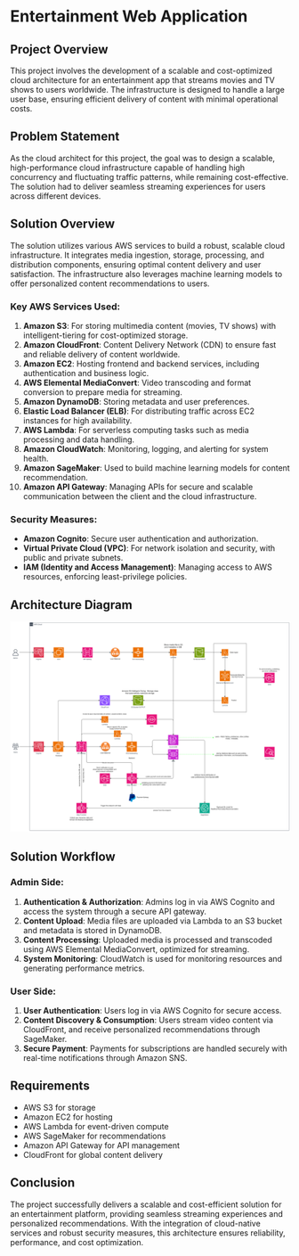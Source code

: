 # Entertainment Web Application

## Project Overview
This project involves the development of a scalable and cost-optimized cloud architecture for an entertainment app that streams movies and TV shows to users worldwide. The infrastructure is designed to handle a large user base, ensuring efficient delivery of content with minimal operational costs.

## Problem Statement
As the cloud architect for this project, the goal was to design a scalable, high-performance cloud infrastructure capable of handling high concurrency and fluctuating traffic patterns, while remaining cost-effective. The solution had to deliver seamless streaming experiences for users across different devices.

## Solution Overview
The solution utilizes various AWS services to build a robust, scalable cloud infrastructure. It integrates media ingestion, storage, processing, and distribution components, ensuring optimal content delivery and user satisfaction. The infrastructure also leverages machine learning models to offer personalized content recommendations to users.

### Key AWS Services Used:
1. **Amazon S3**: For storing multimedia content (movies, TV shows) with intelligent-tiering for cost-optimized storage.
2. **Amazon CloudFront**: Content Delivery Network (CDN) to ensure fast and reliable delivery of content worldwide.
3. **Amazon EC2**: Hosting frontend and backend services, including authentication and business logic.
4. **AWS Elemental MediaConvert**: Video transcoding and format conversion to prepare media for streaming.
5. **Amazon DynamoDB**: Storing metadata and user preferences.
6. **Elastic Load Balancer (ELB)**: For distributing traffic across EC2 instances for high availability.
7. **AWS Lambda**: For serverless computing tasks such as media processing and data handling.
8. **Amazon CloudWatch**: Monitoring, logging, and alerting for system health.
9. **Amazon SageMaker**: Used to build machine learning models for content recommendation.
10. **Amazon API Gateway**: Managing APIs for secure and scalable communication between the client and the cloud infrastructure.

### Security Measures:
- **Amazon Cognito**: Secure user authentication and authorization.
- **Virtual Private Cloud (VPC)**: For network isolation and security, with public and private subnets.
- **IAM (Identity and Access Management)**: Managing access to AWS resources, enforcing least-privilege policies.

## Architecture Diagram
![Solution Architecture Diagram](https://github.com/vineetson/Entertainment-app-devops-project/blob/master/SA_EA_devops%20project.png?raw=true)

## Solution Workflow

### Admin Side:
1. **Authentication & Authorization**: Admins log in via AWS Cognito and access the system through a secure API gateway.
2. **Content Upload**: Media files are uploaded via Lambda to an S3 bucket and metadata is stored in DynamoDB.
3. **Content Processing**: Uploaded media is processed and transcoded using AWS Elemental MediaConvert, optimized for streaming.
4. **System Monitoring**: CloudWatch is used for monitoring resources and generating performance metrics.

### User Side:
1. **User Authentication**: Users log in via AWS Cognito for secure access.
2. **Content Discovery & Consumption**: Users stream video content via CloudFront, and receive personalized recommendations through SageMaker.
3. **Secure Payment**: Payments for subscriptions are handled securely with real-time notifications through Amazon SNS.

## Requirements
- AWS S3 for storage
- Amazon EC2 for hosting
- AWS Lambda for event-driven compute
- AWS SageMaker for recommendations
- Amazon API Gateway for API management
- CloudFront for global content delivery

## Conclusion
The project successfully delivers a scalable and cost-efficient solution for an entertainment platform, providing seamless streaming experiences and personalized recommendations. With the integration of cloud-native services and robust security measures, this architecture ensures reliability, performance, and cost optimization.
